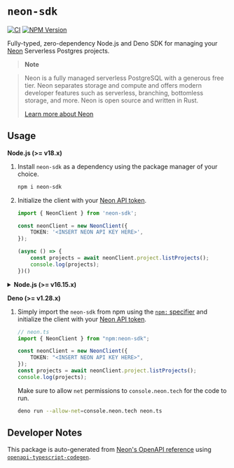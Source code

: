 # `neon-sdk`

[![CI](https://github.com/paambaati/neon-js-sdk/actions/workflows/ci.yml/badge.svg)](https://github.com/paambaati/neon-js-sdk/actions/workflows/ci.yml)
[![NPM Version](https://img.shields.io/npm/v/neon-sdk.svg?logo=npm)](https://www.npmjs.com/package/neon-sdk)

Fully-typed, zero-dependency Node.js and Deno SDK for managing your [Neon](https://neon.tech/) Serverless Postgres projects.

> **Note**

> Neon is a fully managed serverless PostgreSQL with a generous free tier. Neon separates storage and compute and offers modern developer features such as serverless, branching, bottomless storage, and more. Neon is open source and written in Rust.
> 
> [Learn more about Neon](https://neon.tech/docs/introduction/about)

## Usage

**Node.js (>= v18.x)**

1. Install `neon-sdk` as a dependency using the package manager of your choice.

    ```bash
    npm i neon-sdk
    ```

2. Initialize the client with your [Neon API token](https://neon.tech/docs/manage/api-keys#manage-api-keys-with-the-neon-api).

    ```typescript
    import { NeonClient } from 'neon-sdk';

    const neonClient = new NeonClient({
        TOKEN: '<INSERT NEON API KEY HERE>',
    });

    (async () => {
        const projects = await neonClient.project.listProjects();
        console.log(projects);
    })()
    ```

<details><summary><strong>Node.js (>= v16.15.x)</strong></summary>

You can use the same steps to use this package if you're on Node.js v16.15.x or above, with one minor change; when running your code, you will need to pass the `--experimental-fetch` flag to `node`.

For example –

```
node --experimental-fetch app.js
```
</details>

**Deno (>= v1.28.x)**

1. Simply import the `neon-sdk` from npm using the [`npm:` specifier](https://deno.land/manual@v1.30.3/node/npm_specifiers) and initialize the client with your [Neon API token](https://neon.tech/docs/manage/api-keys#manage-api-keys-with-the-neon-api).

    ```typescript
    // neon.ts
    import { NeonClient } from "npm:neon-sdk";

    const neonClient = new NeonClient({
        TOKEN: "<INSERT NEON API KEY HERE>",
    });
    const projects = await neonClient.project.listProjects();
    console.log(projects);
    ```

    Make sure to allow `net` permissions to `console.neon.tech` for the code to run.

    ```bash
    deno run --allow-net=console.neon.tech neon.ts
    ```

## Developer Notes

This package is auto-generated from [Neon's OpenAPI reference](https://neon.tech/api-reference/v2/) using [`openapi-typescript-codegen`](https://www.npmjs.com/package/openapi-typescript-codegen).
